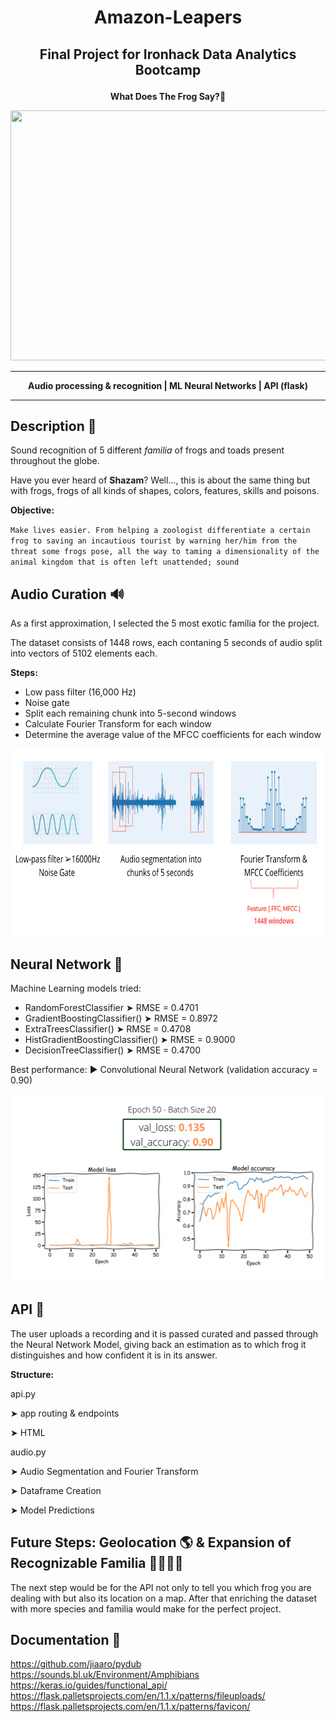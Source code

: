 # <p align="center">Amazon-Leapers</p>

## <p align="center">Final Project for Ironhack Data Analytics Bootcamp</p>

**<p align="center">What Does The Frog Say?🐸</p>**

<p align="center"><img  src="https://i.pinimg.com/originals/11/31/f6/1131f68a5bd344e97dea0b89be0de6d2.jpg" width="580" height="400"></p>

----
**<p align="center"> Audio processing & recognition | ML Neural Networks | API (flask) </p>**

----


## Description 📜

Sound recognition of 5 different *familia* of frogs and toads present throughout the globe.

Have you ever heard of **Shazam**? Well..., this is about the same thing but with frogs, frogs of all kinds of shapes, colors, features, skills and poisons.

**Objective:**

`Make lives easier. From helping a zoologist differentiate a certain frog to saving an incautious tourist by warning her/him from the threat some frogs pose, all the way to taming a dimensionality of the animal kingdom that is often left unattended; sound`


## Audio Curation 🔊

As a first approximation, I selected the 5 most exotic familia for the project.

The dataset consists of 1448 rows, each contaning 5 seconds of audio split into vectors of 5102 elements each.

**Steps:**

- Low pass filter (16,000 Hz)
- Noise gate
- Split each remaining chunk into 5-second windows
- Calculate Fourier Transform for each window
- Determine the average value of the MFCC coefficients for each window

<p align="center"><img  src="output/audio_curation.png" height="300"></p>



## Neural Network 🧠

Machine Learning models tried:
- RandomForestClassifier ➤ RMSE = 0.4701
- GradientBoostingClassifier() ➤ RMSE = 0.8972
- ExtraTreesClassifier() ➤ RMSE = 0.4708
- HistGradientBoostingClassifier() ➤ RMSE = 0.9000
- DecisionTreeClassifier() ➤ RMSE = 0.4700

Best performance: 
▶︎ Convolutional Neural Network  (validation accuracy = 0.90)

<p align="center"><img  src="output/acc_loss_model.png" height="300"></p>



## API 🧩

The user uploads a recording and it is passed curated and passed through the Neural Network Model, giving back an estimation as to which frog it distinguishes and how confident it is in its answer.

**Structure:**

api.py 

➤ app routing & endpoints 

➤ HTML

audio.py 

➤ Audio Segmentation and Fourier Transform

➤ Dataframe Creation

➤ Model Predictions




## Future Steps: Geolocation 🌎 & Expansion of Recognizable Familia 👨‍👩‍👧‍👦

The next step would be for the API not only to tell you which frog you are dealing with but also its location on a map. After that enriching the dataset with more species and familia would make for the perfect project.


## Documentation 💭

https://github.com/jiaaro/pydub
https://sounds.bl.uk/Environment/Amphibians
https://keras.io/guides/functional_api/
https://flask.palletsprojects.com/en/1.1.x/patterns/fileuploads/
https://flask.palletsprojects.com/en/1.1.x/patterns/favicon/

